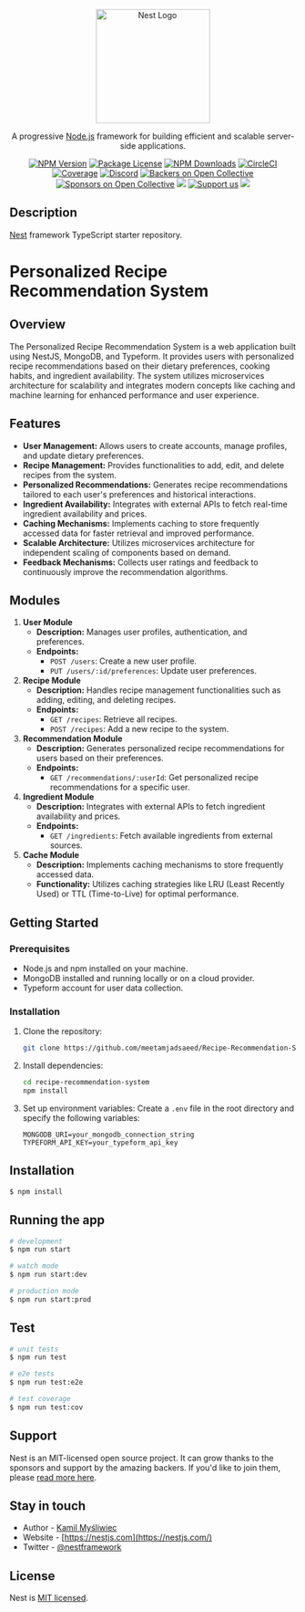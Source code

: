 <p align="center">
  <a href="http://nestjs.com/" target="blank"><img src="https://nestjs.com/img/logo-small.svg" width="200" alt="Nest Logo" /></a>
</p>

[circleci-image]: https://img.shields.io/circleci/build/github/nestjs/nest/master?token=abc123def456
[circleci-url]: https://circleci.com/gh/nestjs/nest

  <p align="center">A progressive <a href="http://nodejs.org" target="_blank">Node.js</a> framework for building efficient and scalable server-side applications.</p>
    <p align="center">
<a href="https://www.npmjs.com/~nestjscore" target="_blank"><img src="https://img.shields.io/npm/v/@nestjs/core.svg" alt="NPM Version" /></a>
<a href="https://www.npmjs.com/~nestjscore" target="_blank"><img src="https://img.shields.io/npm/l/@nestjs/core.svg" alt="Package License" /></a>
<a href="https://www.npmjs.com/~nestjscore" target="_blank"><img src="https://img.shields.io/npm/dm/@nestjs/common.svg" alt="NPM Downloads" /></a>
<a href="https://circleci.com/gh/nestjs/nest" target="_blank"><img src="https://img.shields.io/circleci/build/github/nestjs/nest/master" alt="CircleCI" /></a>
<a href="https://coveralls.io/github/nestjs/nest?branch=master" target="_blank"><img src="https://coveralls.io/repos/github/nestjs/nest/badge.svg?branch=master#9" alt="Coverage" /></a>
<a href="https://discord.gg/G7Qnnhy" target="_blank"><img src="https://img.shields.io/badge/discord-online-brightgreen.svg" alt="Discord"/></a>
<a href="https://opencollective.com/nest#backer" target="_blank"><img src="https://opencollective.com/nest/backers/badge.svg" alt="Backers on Open Collective" /></a>
<a href="https://opencollective.com/nest#sponsor" target="_blank"><img src="https://opencollective.com/nest/sponsors/badge.svg" alt="Sponsors on Open Collective" /></a>
  <a href="https://paypal.me/kamilmysliwiec" target="_blank"><img src="https://img.shields.io/badge/Donate-PayPal-ff3f59.svg"/></a>
    <a href="https://opencollective.com/nest#sponsor"  target="_blank"><img src="https://img.shields.io/badge/Support%20us-Open%20Collective-41B883.svg" alt="Support us"></a>
  <a href="https://twitter.com/nestframework" target="_blank"><img src="https://img.shields.io/twitter/follow/nestframework.svg?style=social&label=Follow"></a>
</p>
  <!--[![Backers on Open Collective](https://opencollective.com/nest/backers/badge.svg)](https://opencollective.com/nest#backer)
  [![Sponsors on Open Collective](https://opencollective.com/nest/sponsors/badge.svg)](https://opencollective.com/nest#sponsor)-->

## Description

[Nest](https://github.com/nestjs/nest) framework TypeScript starter repository.

# Personalized Recipe Recommendation System

## Overview

The Personalized Recipe Recommendation System is a web application built using NestJS, MongoDB, and Typeform. It provides users with personalized recipe recommendations based on their dietary preferences, cooking habits, and ingredient availability. The system utilizes microservices architecture for scalability and integrates modern concepts like caching and machine learning for enhanced performance and user experience.

## Features

- **User Management:** Allows users to create accounts, manage profiles, and update dietary preferences.
- **Recipe Management:** Provides functionalities to add, edit, and delete recipes from the system.
- **Personalized Recommendations:** Generates recipe recommendations tailored to each user's preferences and historical interactions.
- **Ingredient Availability:** Integrates with external APIs to fetch real-time ingredient availability and prices.
- **Caching Mechanisms:** Implements caching to store frequently accessed data for faster retrieval and improved performance.
- **Scalable Architecture:** Utilizes microservices architecture for independent scaling of components based on demand.
- **Feedback Mechanisms:** Collects user ratings and feedback to continuously improve the recommendation algorithms.

## Modules

1. **User Module**
   - **Description:** Manages user profiles, authentication, and preferences.
   - **Endpoints:**
     - `POST /users`: Create a new user profile.
     - `PUT /users/:id/preferences`: Update user preferences.
2. **Recipe Module**
   - **Description:** Handles recipe management functionalities such as adding, editing, and deleting recipes.
   - **Endpoints:**
     - `GET /recipes`: Retrieve all recipes.
     - `POST /recipes`: Add a new recipe to the system.
3. **Recommendation Module**
   - **Description:** Generates personalized recipe recommendations for users based on their preferences.
   - **Endpoints:**
     - `GET /recommendations/:userId`: Get personalized recipe recommendations for a specific user.
4. **Ingredient Module**
   - **Description:** Integrates with external APIs to fetch ingredient availability and prices.
   - **Endpoints:**
     - `GET /ingredients`: Fetch available ingredients from external sources.
5. **Cache Module**
   - **Description:** Implements caching mechanisms to store frequently accessed data.
   - **Functionality:** Utilizes caching strategies like LRU (Least Recently Used) or TTL (Time-to-Live) for optimal performance.

## Getting Started

### Prerequisites

- Node.js and npm installed on your machine.
- MongoDB installed and running locally or on a cloud provider.
- Typeform account for user data collection.

### Installation

1. Clone the repository:

   ```bash
   git clone https://github.com/meetamjadsaeed/Recipe-Recommendation-System.git
   ```

2. Install dependencies:
   ```bash
   cd recipe-recommendation-system
   npm install
   ```
3. Set up environment variables:
   Create a `.env` file in the root directory and specify the following variables:
   ```env
   MONGODB_URI=your_mongodb_connection_string
   TYPEFORM_API_KEY=your_typeform_api_key
   ```

## Installation

```bash
$ npm install
```

## Running the app

```bash
# development
$ npm run start

# watch mode
$ npm run start:dev

# production mode
$ npm run start:prod
```

## Test

```bash
# unit tests
$ npm run test

# e2e tests
$ npm run test:e2e

# test coverage
$ npm run test:cov
```

## Support

Nest is an MIT-licensed open source project. It can grow thanks to the sponsors and support by the amazing backers. If you'd like to join them, please [read more here](https://docs.nestjs.com/support).

## Stay in touch

- Author - [Kamil Myśliwiec](https://kamilmysliwiec.com)
- Website - [https://nestjs.com](https://nestjs.com/)
- Twitter - [@nestframework](https://twitter.com/nestframework)

## License

Nest is [MIT licensed](LICENSE).
